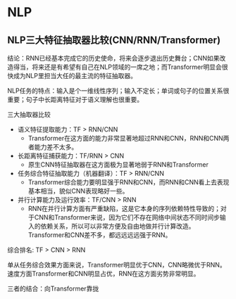 # NLP
## NLP三大特征抽取器比较(CNN/RNN/Transformer)

结论：RNN已经基本完成它的历史使命，将来会逐步退出历史舞台；CNN如果改造得当，将来还是有希望有自己在NLP领域的一席之地；而Transformer明显会很快成为NLP里担当大任的最主流的特征抽取器。

NLP任务的特点：输入是个一维线性序列；输入不定长；单词或句子的位置关系很重要；句子中长距离特征对于语义理解也很重要。

三大抽取器比较
- 语义特征提取能力：TF > RNN/CNN
    - Transformer在这方面的能力非常显著地超过RNN和CNN，RNN和CNN两者能力差不太多。
- 长距离特征捕获能力：TF/RNN > CNN
    - 原生CNN特征抽取器在这方面极为显著地弱于RNN和Transformer
- 任务综合特征抽取能力（机器翻译）：TF > RNN/CNN    
    - Transformer综合能力要明显强于RNN和CNN，而RNN和CNN看上去表现基本相当，貌似CNN表现略好一些。
- 并行计算能力及运行效率：TF/CNN > RNN
    - RNN在并行计算方面有严重缺陷，这是它本身的序列依赖特性导致的；对于CNN和Transformer来说，因为它们不存在网络中间状态不同时间步输入的依赖关系，所以可以非常方便及自由地做并行计算改造。Transformer和CNN差不多，都远远远远强于RNN。

综合排名: TF > CNN > RNN

单从任务综合效果方面来说，Transformer明显优于CNN，CNN略微优于RNN。速度方面Transformer和CNN明显占优，RNN在这方面劣势非常明显。

三者的结合：向Transformer靠拢
